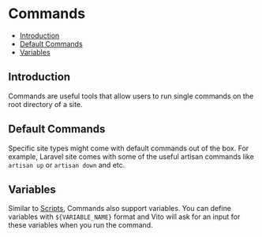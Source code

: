 # Commands

- [Introduction](#introduction)
- [Default Commands](#default-commands)
- [Variables](#variables)

## Introduction

Commands are useful tools that allow users to run single commands on the root directory of a site.

## Default Commands

Specific site types might come with default commands out of the box. For example, Laravel site comes with some of the useful artisan commands like `artisan up` or `artisan down` and etc.

## Variables

Similar to [Scripts](../scripts.md), Commands also support variables. You can define variables with `${VARIABLE_NAME}` format and Vito will ask for an input for these variables when you run the command.
